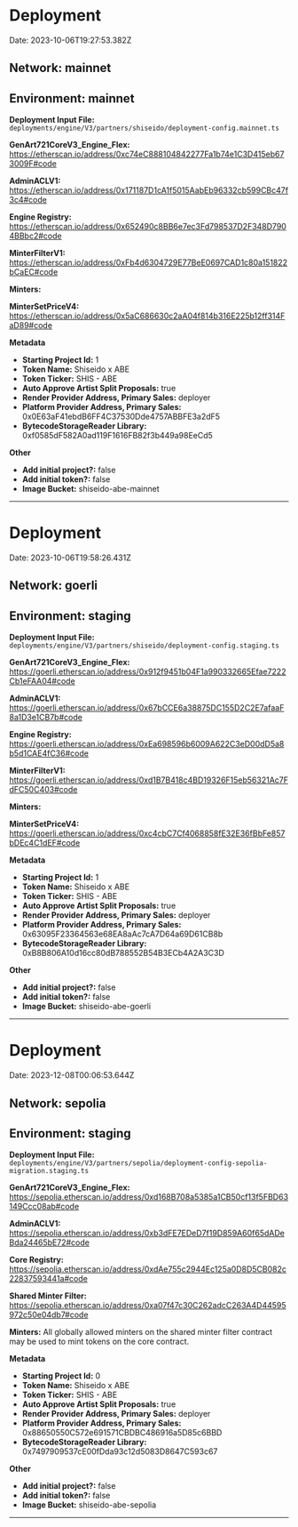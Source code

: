 # Deployment

Date: 2023-10-06T19:27:53.382Z

## **Network:** mainnet

## **Environment:** mainnet

**Deployment Input File:** `deployments/engine/V3/partners/shiseido/deployment-config.mainnet.ts`

**GenArt721CoreV3_Engine_Flex:** https://etherscan.io/address/0xc74eC888104842277Fa1b74e1C3D415eb673009F#code

**AdminACLV1:** https://etherscan.io/address/0x171187D1cA1f5015AabEb96332cb599CBc47f3c4#code

**Engine Registry:** https://etherscan.io/address/0x652490c8BB6e7ec3Fd798537D2F348D7904BBbc2#code

**MinterFilterV1:** https://etherscan.io/address/0xFb4d6304729E77BeE0697CAD1c80a151822bCaEC#code

**Minters:**

**MinterSetPriceV4:** https://etherscan.io/address/0x5aC686630c2aA04f814b316E225b12ff314FaD89#code

**Metadata**

- **Starting Project Id:** 1
- **Token Name:** Shiseido x ABE
- **Token Ticker:** SHIS - ABE
- **Auto Approve Artist Split Proposals:** true
- **Render Provider Address, Primary Sales:** deployer
- **Platform Provider Address, Primary Sales:** 0x0E63aF41ebdB6FF4C37530Dde4757ABBFE3a2dF5
- **BytecodeStorageReader Library:** 0xf0585dF582A0ad119F1616FB82f3b449a98EeCd5

**Other**

- **Add initial project?:** false
- **Add initial token?:** false
- **Image Bucket:** shiseido-abe-mainnet

---

# Deployment

Date: 2023-10-06T19:58:26.431Z

## **Network:** goerli

## **Environment:** staging

**Deployment Input File:** `deployments/engine/V3/partners/shiseido/deployment-config.staging.ts`

**GenArt721CoreV3_Engine_Flex:** https://goerli.etherscan.io/address/0x912f9451b04F1a990332665Efae7222Cb1eFAA04#code

**AdminACLV1:** https://goerli.etherscan.io/address/0x67bCCE6a38875DC155D2C2E7afaaF8a1D3e1CB7b#code

**Engine Registry:** https://goerli.etherscan.io/address/0xEa698596b6009A622C3eD00dD5a8b5d1CAE4fC36#code

**MinterFilterV1:** https://goerli.etherscan.io/address/0xd1B7B418c4BD19326F15eb56321Ac7FdFC50C403#code

**Minters:**

**MinterSetPriceV4:** https://goerli.etherscan.io/address/0xc4cbC7Cf4068858fE32E36fBbFe857bDEc4C1dEF#code

**Metadata**

- **Starting Project Id:** 1
- **Token Name:** Shiseido x ABE
- **Token Ticker:** SHIS - ABE
- **Auto Approve Artist Split Proposals:** true
- **Render Provider Address, Primary Sales:** deployer
- **Platform Provider Address, Primary Sales:** 0x63095F23364563e68EA8aAc7cA7D64a69D61CB8b
- **BytecodeStorageReader Library:** 0xB8B806A10d16cc80dB788552B54B3ECb4A2A3C3D

**Other**

- **Add initial project?:** false
- **Add initial token?:** false
- **Image Bucket:** shiseido-abe-goerli

---

# Deployment

Date: 2023-12-08T00:06:53.644Z

## **Network:** sepolia

## **Environment:** staging

**Deployment Input File:** `deployments/engine/V3/partners/sepolia/deployment-config-sepolia-migration.staging.ts`

**GenArt721CoreV3_Engine_Flex:** https://sepolia.etherscan.io/address/0xd168B708a5385a1CB50cf13f5FBD63149Ccc08ab#code

**AdminACLV1:** https://sepolia.etherscan.io/address/0xb3dFE7EDeD7f19D859A60f65dADeBda24465bE72#code

**Core Registry:** https://sepolia.etherscan.io/address/0xdAe755c2944Ec125a0D8D5CB082c22837593441a#code

**Shared Minter Filter:** https://sepolia.etherscan.io/address/0xa07f47c30C262adcC263A4D44595972c50e04db7#code

**Minters:** All globally allowed minters on the shared minter filter contract may be used to mint tokens on the core contract.

**Metadata**

- **Starting Project Id:** 0
- **Token Name:** Shiseido x ABE
- **Token Ticker:** SHIS - ABE
- **Auto Approve Artist Split Proposals:** true
- **Render Provider Address, Primary Sales:** deployer
- **Platform Provider Address, Primary Sales:** 0x88650550C572e691571CBDBC486916a5D85c6BBD
- **BytecodeStorageReader Library:** 0x7497909537cE00fDda93c12d5083D8647C593c67

**Other**

- **Add initial project?:** false
- **Add initial token?:** false
- **Image Bucket:** shiseido-abe-sepolia

---
